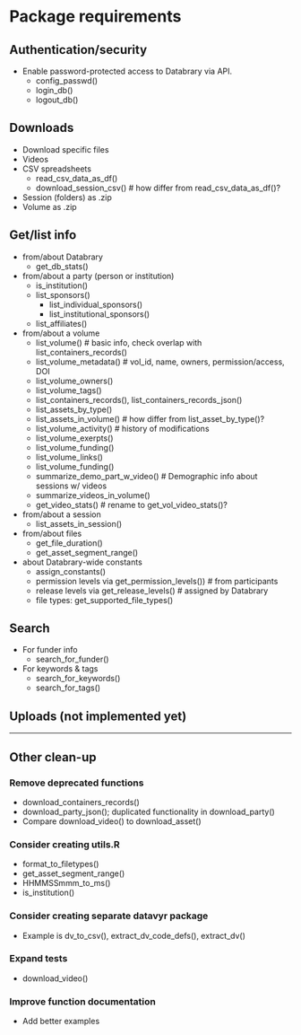 # Package requirements

## Authentication/security

- Enable password-protected access to Databrary via API.
  - config_passwd()
  - login_db()
  - logout_db()

## Downloads

- Download specific files
- Videos
- CSV spreadsheets
    - read_csv_data_as_df()
    - download_session_csv() # how differ from read_csv_data_as_df()?
- Session (folders) as .zip
- Volume as .zip

## Get/list info 

- from/about Databrary
    - get_db_stats()
- from/about a party (person or institution)
    - is_institution()
    - list_sponsors()
        - list_individual_sponsors()
        - list_institutional_sponsors()
    - list_affiliates()
- from/about a volume
    - list_volume() # basic info, check overlap with list_containers_records()
    - list_volume_metadata() # vol_id, name, owners, permission/access, DOI
    - list_volume_owners()
    - list_volume_tags()
    - list_containers_records(), list_containers_records_json()
    - list_assets_by_type()
    - list_assets_in_volume() # how differ from list_asset_by_type()?
    - list_volume_activity() # history of modifications
    - list_volume_exerpts()
    - list_volume_funding()
    - list_volume_links()
    - list_volume_funding()
    - summarize_demo_part_w_video() # Demographic info about sessions w/ videos
    - summarize_videos_in_volume()
    - get_video_stats() # rename to get_vol_video_stats()?
- from/about a session
    - list_assets_in_session()
- from/about files
    - get_file_duration()
    - get_asset_segment_range()
- about Databrary-wide constants
    - assign_constants()
    - permission levels via get_permission_levels()) # from participants
    - release levels via get_release_levels() # assigned by Databrary
    - file types: get_supported_file_types()

## Search

- For funder info
    - search_for_funder()
- For keywords & tags
    - search_for_keywords()
    - search_for_tags()

## Uploads (not implemented yet)


---

## Other clean-up

### Remove deprecated functions

- download_containers_records()
- download_party_json(); duplicated functionality in download_party()
- Compare download_video() to download_asset()

### Consider creating utils.R

- format_to_filetypes()
- get_asset_segment_range()
- HHMMSSmmm_to_ms()
- is_institution()

### Consider creating separate datavyr package

- Example is dv_to_csv(), extract_dv_code_defs(), extract_dv()

### Expand tests

- download_video()

### Improve function documentation

- Add better examples

